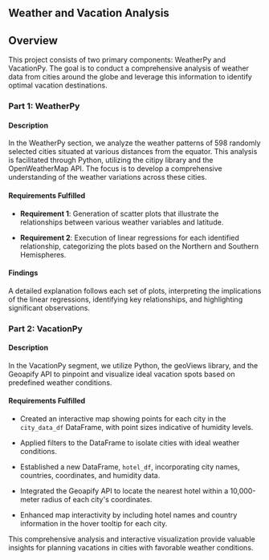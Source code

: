 ## Weather and Vacation Analysis

## Overview

This project consists of two primary components: WeatherPy and VacationPy. The goal is to conduct a comprehensive analysis of weather data from cities around the globe and leverage this information to identify optimal vacation destinations.

### Part 1: WeatherPy

#### Description

In the WeatherPy section, we analyze the weather patterns of 598 randomly selected cities situated at various distances from the equator. This analysis is facilitated through Python, utilizing the citipy library and the OpenWeatherMap API. The focus is to develop a comprehensive understanding of the weather variations across these cities.

#### Requirements Fulfilled

- **Requirement 1**: Generation of scatter plots that illustrate the relationships between various weather variables and latitude.
  
- **Requirement 2**: Execution of linear regressions for each identified relationship, categorizing the plots based on the Northern and Southern Hemispheres.

#### Findings

A detailed explanation follows each set of plots, interpreting the implications of the linear regressions, identifying key relationships, and highlighting significant observations.

### Part 2: VacationPy

#### Description

In the VacationPy segment, we utilize Python, the geoViews library, and the Geoapify API to pinpoint and visualize ideal vacation spots based on predefined weather conditions.

#### Requirements Fulfilled

- Created an interactive map showing points for each city in the `city_data_df` DataFrame, with point sizes indicative of humidity levels.
  
- Applied filters to the DataFrame to isolate cities with ideal weather conditions.
  
- Established a new DataFrame, `hotel_df`, incorporating city names, countries, coordinates, and humidity data.
  
- Integrated the Geoapify API to locate the nearest hotel within a 10,000-meter radius of each city's coordinates.
  
- Enhanced map interactivity by including hotel names and country information in the hover tooltip for each city.

This comprehensive analysis and interactive visualization provide valuable insights for planning vacations in cities with favorable weather conditions.
